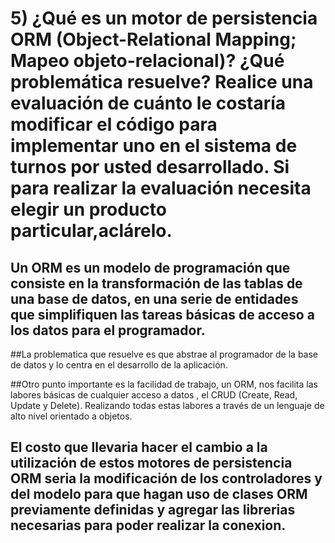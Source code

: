﻿# 5) ¿Qué es un motor de persistencia ORM (Object-Relational Mapping; Mapeo objeto-relacional)? ¿Qué problemática resuelve? Realice una evaluación de cuánto le costaría modificar el código para implementar uno en el sistema de turnos por usted desarrollado. Si para realizar la evaluación necesita elegir un producto particular,aclárelo.



## Un ORM es un modelo de programación que consiste en la transformación de las tablas de una base de datos, en una serie de entidades que simplifiquen las tareas básicas de acceso a los datos para el programador.

##La problematica que resuelve es que abstrae al programador de la base de datos y lo centra en el desarrollo de la aplicación.

##Otro punto importante es la facilidad de trabajo, un ORM, nos facilita las labores básicas de cualquier acceso a datos , el CRUD (Create, Read, Update y Delete). Realizando todas estas labores a través de un lenguaje de alto nivel orientado a objetos.

## El costo que llevaria hacer el cambio a la utilización de estos motores de persistencia ORM seria la modificación de los controladores y del modelo para que hagan uso de clases ORM previamente definidas y agregar las librerias necesarias para poder realizar la conexion.